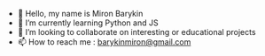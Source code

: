 - 👋 Hello, my name is Miron Barykin
- 🌱 I’m currently learning Python and JS
- 💞️ I’m looking to collaborate on interesting or educational projects
- 📫 How to reach me : barykinmiron@gmail.com
